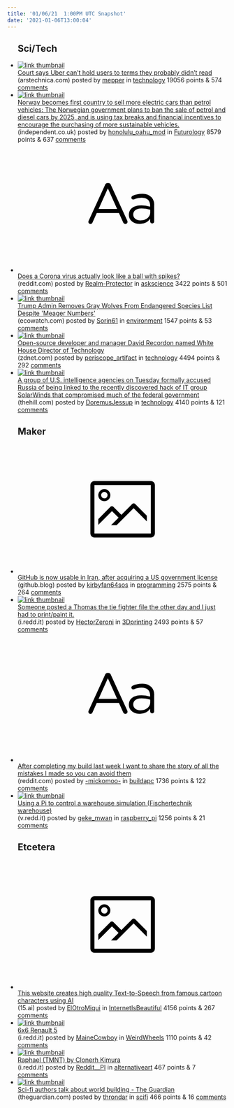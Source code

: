 ```yaml
---
title: '01/06/21  1:00PM UTC Snapshot'
date: '2021-01-06T13:00:04'
---
```

<ul>
<h2>Sci/Tech</h2>

<li><a href='https://arstechnica.com/tech-policy/2021/01/court-says-uber-cant-hold-users-to-terms-they-probably-didnt-read/'><img src='https://b.thumbs.redditmedia.com/Hsw4SqDWGrsCuVLJrfox3zgKOQfsktnK2qznieptcns.jpg' alt='link thumbnail'></a><div><div class='linkTitle'><a href='https://arstechnica.com/tech-policy/2021/01/court-says-uber-cant-hold-users-to-terms-they-probably-didnt-read/'>Court says Uber can’t hold users to terms they probably didn’t read</a></div>(arstechnica.com) posted by <a href='https://www.reddit.com/user/mepper'>mepper</a> in <a href='https://www.reddit.com/r/technology'>technology</a> 19056 points & 574 <a href='https://www.reddit.com/r/technology/comments/krdgm8/court_says_uber_cant_hold_users_to_terms_they/'>comments</a></div></li>

<li><a href='https://www.independent.co.uk/news/world/europe/norway-electric-cars-b1782706.html'><img src='https://b.thumbs.redditmedia.com/yHvFg5Ep59IdRrHAJvlGXOQ4_2nzscOdO2fTzZMU4ZY.jpg' alt='link thumbnail'></a><div><div class='linkTitle'><a href='https://www.independent.co.uk/news/world/europe/norway-electric-cars-b1782706.html'>Norway becomes first country to sell more electric cars than petrol vehicles: The Norwegian government plans to ban the sale of petrol and diesel cars by 2025, and is using tax breaks and financial incentives to encourage the purchasing of more sustainable vehicles.</a></div>(independent.co.uk) posted by <a href='https://www.reddit.com/user/honolulu_oahu_mod'>honolulu_oahu_mod</a> in <a href='https://www.reddit.com/r/Futurology'>Futurology</a> 8579 points & 637 <a href='https://www.reddit.com/r/Futurology/comments/krcrd5/norway_becomes_first_country_to_sell_more/'>comments</a></div></li>

<li><a href='https://www.reddit.com/r/askscience/comments/krcpfc/does_a_corona_virus_actually_look_like_a_ball/'><svg version='1.1' viewBox='-34 -12 104 64' preserveAspectRatio='xMidYMid slice' xmlns='http://www.w3.org/2000/svg' xmlns:xlink='http://www.w3.org/1999/xlink'>
    <title>text link thumbnail</title>
    <path d='M12.19,8.84a1.45,1.45,0,0,0-1.4-1h-.12a1.46,1.46,0,0,0-1.42,1L1.14,26.56a1.29,1.29,0,0,0-.14.59,1,1,0,0,0,1,1,1.12,1.12,0,0,0,1.08-.77l2.08-4.65h11l2.08,4.59a1.24,1.24,0,0,0,1.12.83,1.08,1.08,0,0,0,1.08-1.08,1.64,1.64,0,0,0-.14-.57ZM6.08,20.71l4.59-10.22,4.6,10.22Z'>
    </path>
    <path d='M32.24,14.78A6.35,6.35,0,0,0,27.6,13.2a11.36,11.36,0,0,0-4.7,1,1,1,0,0,0-.58.89,1,1,0,0,0,.94.92,1.23,1.23,0,0,0,.39-.08,8.87,8.87,0,0,1,3.72-.81c2.7,0,4.28,1.33,4.28,3.92v.5a15.29,15.29,0,0,0-4.42-.61c-3.64,0-6.14,1.61-6.14,4.64v.05c0,2.95,2.7,4.48,5.37,4.48a6.29,6.29,0,0,0,5.19-2.48V26.9a1,1,0,0,0,1,1,1,1,0,0,0,1-1.06V19A5.71,5.71,0,0,0,32.24,14.78Zm-.56,7.7c0,2.28-2.17,3.89-4.81,3.89-1.94,0-3.61-1.06-3.61-2.86v-.06c0-1.8,1.5-3,4.2-3a15.2,15.2,0,0,1,4.22.61Z'>
    </path>
    </svg></a><div><div class='linkTitle'><a href='https://www.reddit.com/r/askscience/comments/krcpfc/does_a_corona_virus_actually_look_like_a_ball/'>Does a Corona virus actually look like a ball with spikes?</a></div>(reddit.com) posted by <a href='https://www.reddit.com/user/Realm-Protector'>Realm-Protector</a> in <a href='https://www.reddit.com/r/askscience'>askscience</a> 3422 points & 501 <a href='https://www.reddit.com/r/askscience/comments/krcpfc/does_a_corona_virus_actually_look_like_a_ball/'>comments</a></div></li>

<li><a href='https://www.ecowatch.com/gray-wolves-endangered-trump-2649746799.html'><img src='https://b.thumbs.redditmedia.com/jZEFH0Tf9a0-eJB-DxFffWE41yAXMSbtduQCJp63Ibo.jpg' alt='link thumbnail'></a><div><div class='linkTitle'><a href='https://www.ecowatch.com/gray-wolves-endangered-trump-2649746799.html'>Trump Admin Removes Gray Wolves From Endangered Species List Despite 'Meager Numbers'</a></div>(ecowatch.com) posted by <a href='https://www.reddit.com/user/Sorin61'>Sorin61</a> in <a href='https://www.reddit.com/r/environment'>environment</a> 1547 points & 53 <a href='https://www.reddit.com/r/environment/comments/kr4xt5/trump_admin_removes_gray_wolves_from_endangered/'>comments</a></div></li>

<li><a href='https://www.zdnet.com/article/open-source-developer-and-manager-david-recordon-named-white-house-director-of-technology/'><img src='https://b.thumbs.redditmedia.com/wN7jtXcWqutdZ56St538zXoLvvldK9YQC_7unEtcyfc.jpg' alt='link thumbnail'></a><div><div class='linkTitle'><a href='https://www.zdnet.com/article/open-source-developer-and-manager-david-recordon-named-white-house-director-of-technology/'>Open-source developer and manager David Recordon named White House Director of Technology</a></div>(zdnet.com) posted by <a href='https://www.reddit.com/user/periscope_artifact'>periscope_artifact</a> in <a href='https://www.reddit.com/r/technology'>technology</a> 4494 points & 292 <a href='https://www.reddit.com/r/technology/comments/krf2xv/opensource_developer_and_manager_david_recordon/'>comments</a></div></li>

<li><a href='https://thehill.com/policy/cybersecurity/532756-us-intel-agencies-blame-russia-for-massive-solarwinds-hack'><img src='https://a.thumbs.redditmedia.com/6pjaB6y3psGp-waH6yiBX-tgWUua8aBI_yIcbEENz20.jpg' alt='link thumbnail'></a><div><div class='linkTitle'><a href='https://thehill.com/policy/cybersecurity/532756-us-intel-agencies-blame-russia-for-massive-solarwinds-hack'>A group of U.S. intelligence agencies on Tuesday formally accused Russia of being linked to the recently discovered hack of IT group SolarWinds that compromised much of the federal government</a></div>(thehill.com) posted by <a href='https://www.reddit.com/user/DoremusJessup'>DoremusJessup</a> in <a href='https://www.reddit.com/r/technology'>technology</a> 4140 points & 121 <a href='https://www.reddit.com/r/technology/comments/kr7q95/a_group_of_us_intelligence_agencies_on_tuesday/'>comments</a></div></li>

<h2>Maker</h2>

<li><a href='https://github.blog/2021-01-05-advancing-developer-freedom-github-is-fully-available-in-iran/'><svg version='1.1' viewBox='-34 -14 104 64' preserveAspectRatio='xMidYMid meet' xmlns='http://www.w3.org/2000/svg' xmlns:xlink='http://www.w3.org/1999/xlink'>
    <title>link thumbnail</title>
    <path d='M32,4H4A2,2,0,0,0,2,6V30a2,2,0,0,0,2,2H32a2,2,0,0,0,2-2V6A2,2,0,0,0,32,4ZM4,30V6H32V30Z'></path>
    <path d='M8.92,14a3,3,0,1,0-3-3A3,3,0,0,0,8.92,14Zm0-4.6A1.6,1.6,0,1,1,7.33,11,1.6,1.6,0,0,1,8.92,9.41Z'></path>
    <path d='M22.78,15.37l-5.4,5.4-4-4a1,1,0,0,0-1.41,0L5.92,22.9v2.83l6.79-6.79L16,22.18l-3.75,3.75H15l8.45-8.45L30,24V21.18l-5.81-5.81A1,1,0,0,0,22.78,15.37Z'></path>
    </svg></a><div><div class='linkTitle'><a href='https://github.blog/2021-01-05-advancing-developer-freedom-github-is-fully-available-in-iran/'>GitHub is now usable in Iran, after acquiring a US government license</a></div>(github.blog) posted by <a href='https://www.reddit.com/user/kirbyfan64sos'>kirbyfan64sos</a> in <a href='https://www.reddit.com/r/programming'>programming</a> 2575 points & 264 <a href='https://www.reddit.com/r/programming/comments/kr4c5e/github_is_now_usable_in_iran_after_acquiring_a_us/'>comments</a></div></li>

<li><a href='https://i.redd.it/v4gnfoxfrk961.jpg'><img src='https://b.thumbs.redditmedia.com/FuOI_8lm01iJju450ar81Vkj92KXs0RFMyyt1kcDwEY.jpg' alt='link thumbnail'></a><div><div class='linkTitle'><a href='https://i.redd.it/v4gnfoxfrk961.jpg'>Someone posted a Thomas the tie fighter file the other day and I just had to print/paint it.</a></div>(i.redd.it) posted by <a href='https://www.reddit.com/user/HectorZeroni'>HectorZeroni</a> in <a href='https://www.reddit.com/r/3Dprinting'>3Dprinting</a> 2493 points & 57 <a href='https://www.reddit.com/r/3Dprinting/comments/kr76c0/someone_posted_a_thomas_the_tie_fighter_file_the/'>comments</a></div></li>

<li><a href='https://www.reddit.com/r/buildapc/comments/krasf9/after_completing_my_build_last_week_i_want_to/'><svg version='1.1' viewBox='-34 -12 104 64' preserveAspectRatio='xMidYMid slice' xmlns='http://www.w3.org/2000/svg' xmlns:xlink='http://www.w3.org/1999/xlink'>
    <title>text link thumbnail</title>
    <path d='M12.19,8.84a1.45,1.45,0,0,0-1.4-1h-.12a1.46,1.46,0,0,0-1.42,1L1.14,26.56a1.29,1.29,0,0,0-.14.59,1,1,0,0,0,1,1,1.12,1.12,0,0,0,1.08-.77l2.08-4.65h11l2.08,4.59a1.24,1.24,0,0,0,1.12.83,1.08,1.08,0,0,0,1.08-1.08,1.64,1.64,0,0,0-.14-.57ZM6.08,20.71l4.59-10.22,4.6,10.22Z'>
    </path>
    <path d='M32.24,14.78A6.35,6.35,0,0,0,27.6,13.2a11.36,11.36,0,0,0-4.7,1,1,1,0,0,0-.58.89,1,1,0,0,0,.94.92,1.23,1.23,0,0,0,.39-.08,8.87,8.87,0,0,1,3.72-.81c2.7,0,4.28,1.33,4.28,3.92v.5a15.29,15.29,0,0,0-4.42-.61c-3.64,0-6.14,1.61-6.14,4.64v.05c0,2.95,2.7,4.48,5.37,4.48a6.29,6.29,0,0,0,5.19-2.48V26.9a1,1,0,0,0,1,1,1,1,0,0,0,1-1.06V19A5.71,5.71,0,0,0,32.24,14.78Zm-.56,7.7c0,2.28-2.17,3.89-4.81,3.89-1.94,0-3.61-1.06-3.61-2.86v-.06c0-1.8,1.5-3,4.2-3a15.2,15.2,0,0,1,4.22.61Z'>
    </path>
    </svg></a><div><div class='linkTitle'><a href='https://www.reddit.com/r/buildapc/comments/krasf9/after_completing_my_build_last_week_i_want_to/'>After completing my build last week I want to share the story of all the mistakes I made so you can avoid them</a></div>(reddit.com) posted by <a href='https://www.reddit.com/user/-mickomoo-'>-mickomoo-</a> in <a href='https://www.reddit.com/r/buildapc'>buildapc</a> 1736 points & 122 <a href='https://www.reddit.com/r/buildapc/comments/krasf9/after_completing_my_build_last_week_i_want_to/'>comments</a></div></li>

<li><a href='https://v.redd.it/ckop0gmxji961'><img src='https://a.thumbs.redditmedia.com/Z2yhdPhfgFu66lY-rNHkI3y3xi1BfaKS71kZHLApUz0.jpg' alt='link thumbnail'></a><div><div class='linkTitle'><a href='https://v.redd.it/ckop0gmxji961'>Using a Pi to control a warehouse simulation (Fischertechnik warehouse)</a></div>(v.redd.it) posted by <a href='https://www.reddit.com/user/geke_mwan'>geke_mwan</a> in <a href='https://www.reddit.com/r/raspberry_pi'>raspberry_pi</a> 1256 points & 21 <a href='https://www.reddit.com/r/raspberry_pi/comments/kqy9zp/using_a_pi_to_control_a_warehouse_simulation/'>comments</a></div></li>

<h2>Etcetera</h2>

<li><a href='https://15.ai/'><svg version='1.1' viewBox='-34 -14 104 64' preserveAspectRatio='xMidYMid meet' xmlns='http://www.w3.org/2000/svg' xmlns:xlink='http://www.w3.org/1999/xlink'>
    <title>link thumbnail</title>
    <path d='M32,4H4A2,2,0,0,0,2,6V30a2,2,0,0,0,2,2H32a2,2,0,0,0,2-2V6A2,2,0,0,0,32,4ZM4,30V6H32V30Z'></path>
    <path d='M8.92,14a3,3,0,1,0-3-3A3,3,0,0,0,8.92,14Zm0-4.6A1.6,1.6,0,1,1,7.33,11,1.6,1.6,0,0,1,8.92,9.41Z'></path>
    <path d='M22.78,15.37l-5.4,5.4-4-4a1,1,0,0,0-1.41,0L5.92,22.9v2.83l6.79-6.79L16,22.18l-3.75,3.75H15l8.45-8.45L30,24V21.18l-5.81-5.81A1,1,0,0,0,22.78,15.37Z'></path>
    </svg></a><div><div class='linkTitle'><a href='https://15.ai/'>This website creates high quality Text-to-Speech from famous cartoon characters using AI</a></div>(15.ai) posted by <a href='https://www.reddit.com/user/ElOtroMiqui'>ElOtroMiqui</a> in <a href='https://www.reddit.com/r/InternetIsBeautiful'>InternetIsBeautiful</a> 4156 points & 267 <a href='https://www.reddit.com/r/InternetIsBeautiful/comments/kr4r8v/this_website_creates_high_quality_texttospeech/'>comments</a></div></li>

<li><a href='https://i.redd.it/hwskk3962j961.jpg'><img src='https://b.thumbs.redditmedia.com/HCOU0YP9SV-J3Dc9IGsWBKFSfAP9sOvFeyV2kalI9Tc.jpg' alt='link thumbnail'></a><div><div class='linkTitle'><a href='https://i.redd.it/hwskk3962j961.jpg'>6x6 Renault 5</a></div>(i.redd.it) posted by <a href='https://www.reddit.com/user/MaineCowboy'>MaineCowboy</a> in <a href='https://www.reddit.com/r/WeirdWheels'>WeirdWheels</a> 1110 points & 42 <a href='https://www.reddit.com/r/WeirdWheels/comments/kqzw0h/6x6_renault_5/'>comments</a></div></li>

<li><a href='https://i.redd.it/i5q8jd7jak961.jpg'><img src='https://b.thumbs.redditmedia.com/smUqt2kgwfNLFqoNIEARxysWtbDiGux4aH_3rLKItNY.jpg' alt='link thumbnail'></a><div><div class='linkTitle'><a href='https://i.redd.it/i5q8jd7jak961.jpg'>Raphael (TMNT) by Clonerh Kimura</a></div>(i.redd.it) posted by <a href='https://www.reddit.com/user/Reddit__PI'>Reddit__PI</a> in <a href='https://www.reddit.com/r/alternativeart'>alternativeart</a> 467 points & 7 <a href='https://www.reddit.com/r/alternativeart/comments/kr54yo/raphael_tmnt_by_clonerh_kimura/'>comments</a></div></li>

<li><a href='https://www.theguardian.com/books/2021/jan/05/if-the-aliens-lay-eggs-how-does-that-affect-architecture-sci-fi-writers-on-how-they-build-their-worlds'><img src='https://b.thumbs.redditmedia.com/jidn2u4sJuAdJ_CqeGJ-L7XQ8IX5QRtFW7FB3wtimCo.jpg' alt='link thumbnail'></a><div><div class='linkTitle'><a href='https://www.theguardian.com/books/2021/jan/05/if-the-aliens-lay-eggs-how-does-that-affect-architecture-sci-fi-writers-on-how-they-build-their-worlds'>Sci-fi authors talk about world building - The Guardian</a></div>(theguardian.com) posted by <a href='https://www.reddit.com/user/throndar'>throndar</a> in <a href='https://www.reddit.com/r/scifi'>scifi</a> 466 points & 16 <a href='https://www.reddit.com/r/scifi/comments/kr4aff/scifi_authors_talk_about_world_building_the/'>comments</a></div></li>

</ul>
